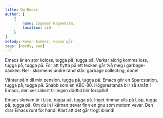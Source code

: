 ```yaml
---
title: Om Emacs
author: [
	{
		name: Ingemar Ragnemalm,
		location: LiU
	}
]
melody: Kovan kommer, kovan går
tags: [nerdy, swe]
---
```


Emacs är en stor koloss, tugga på, tugga på.
Verkar aldrig komma loss, tugga på, tugga på.
För att flytta på ett tecken
går två meg i garbage-säcken.
Ner i skärmens undre rand
står: garbage collecting, done!

Väntar på'n till min pension, tugga på, tugga på.
Emacs gör en Sparcstation, tugga på, tugga på.
Snabb som en ABC-80.
Högprestanda blir så smått i
Emacs, den ser säkert till
ingen dödtid blir förspilld!

Emacs skriven är i Lisp, tugga på, tugga på.
Inget rimmar alls på Lisp, tugga på, tugga på.
Om du in i kärnan trevar
finn en gnu som motorn vevar.
Den drar Emacs runt för hand!
Klart att det går trögt ibland!
